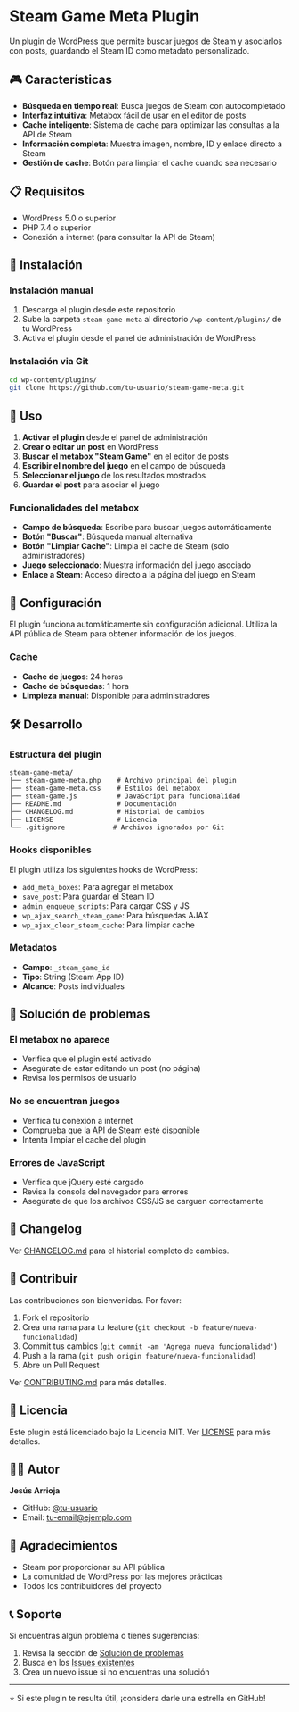 # Steam Game Meta Plugin

Un plugin de WordPress que permite buscar juegos de Steam y asociarlos con posts, guardando el Steam ID como metadato personalizado.

## 🎮 Características

- **Búsqueda en tiempo real**: Busca juegos de Steam con autocompletado
- **Interfaz intuitiva**: Metabox fácil de usar en el editor de posts
- **Cache inteligente**: Sistema de cache para optimizar las consultas a la API de Steam
- **Información completa**: Muestra imagen, nombre, ID y enlace directo a Steam
- **Gestión de cache**: Botón para limpiar el cache cuando sea necesario

## 📋 Requisitos

- WordPress 5.0 o superior
- PHP 7.4 o superior
- Conexión a internet (para consultar la API de Steam)

## 🚀 Instalación

### Instalación manual

1. Descarga el plugin desde este repositorio
2. Sube la carpeta `steam-game-meta` al directorio `/wp-content/plugins/` de tu WordPress
3. Activa el plugin desde el panel de administración de WordPress

### Instalación via Git

```bash
cd wp-content/plugins/
git clone https://github.com/tu-usuario/steam-game-meta.git
```

## 📖 Uso

1. **Activar el plugin** desde el panel de administración
2. **Crear o editar un post** en WordPress
3. **Buscar el metabox "Steam Game"** en el editor de posts
4. **Escribir el nombre del juego** en el campo de búsqueda
5. **Seleccionar el juego** de los resultados mostrados
6. **Guardar el post** para asociar el juego

### Funcionalidades del metabox

- **Campo de búsqueda**: Escribe para buscar juegos automáticamente
- **Botón "Buscar"**: Búsqueda manual alternativa
- **Botón "Limpiar Cache"**: Limpia el cache de Steam (solo administradores)
- **Juego seleccionado**: Muestra información del juego asociado
- **Enlace a Steam**: Acceso directo a la página del juego en Steam

## 🔧 Configuración

El plugin funciona automáticamente sin configuración adicional. Utiliza la API pública de Steam para obtener información de los juegos.

### Cache

- **Cache de juegos**: 24 horas
- **Cache de búsquedas**: 1 hora
- **Limpieza manual**: Disponible para administradores

## 🛠️ Desarrollo

### Estructura del plugin

```
steam-game-meta/
├── steam-game-meta.php    # Archivo principal del plugin
├── steam-game-meta.css    # Estilos del metabox
├── steam-game.js          # JavaScript para funcionalidad
├── README.md              # Documentación
├── CHANGELOG.md           # Historial de cambios
├── LICENSE                # Licencia
└── .gitignore            # Archivos ignorados por Git
```

### Hooks disponibles

El plugin utiliza los siguientes hooks de WordPress:

- `add_meta_boxes`: Para agregar el metabox
- `save_post`: Para guardar el Steam ID
- `admin_enqueue_scripts`: Para cargar CSS y JS
- `wp_ajax_search_steam_game`: Para búsquedas AJAX
- `wp_ajax_clear_steam_cache`: Para limpiar cache

### Metadatos

- **Campo**: `_steam_game_id`
- **Tipo**: String (Steam App ID)
- **Alcance**: Posts individuales

## 🐛 Solución de problemas

### El metabox no aparece
- Verifica que el plugin esté activado
- Asegúrate de estar editando un post (no página)
- Revisa los permisos de usuario

### No se encuentran juegos
- Verifica tu conexión a internet
- Comprueba que la API de Steam esté disponible
- Intenta limpiar el cache del plugin

### Errores de JavaScript
- Verifica que jQuery esté cargado
- Revisa la consola del navegador para errores
- Asegúrate de que los archivos CSS/JS se carguen correctamente

## 📝 Changelog

Ver [CHANGELOG.md](CHANGELOG.md) para el historial completo de cambios.

## 🤝 Contribuir

Las contribuciones son bienvenidas. Por favor:

1. Fork el repositorio
2. Crea una rama para tu feature (`git checkout -b feature/nueva-funcionalidad`)
3. Commit tus cambios (`git commit -am 'Agrega nueva funcionalidad'`)
4. Push a la rama (`git push origin feature/nueva-funcionalidad`)
5. Abre un Pull Request

Ver [CONTRIBUTING.md](CONTRIBUTING.md) para más detalles.

## 📄 Licencia

Este plugin está licenciado bajo la Licencia MIT. Ver [LICENSE](LICENSE) para más detalles.

## 👨‍💻 Autor

**Jesús Arrioja**

- GitHub: [@tu-usuario](https://github.com/tu-usuario)
- Email: tu-email@ejemplo.com

## 🙏 Agradecimientos

- Steam por proporcionar su API pública
- La comunidad de WordPress por las mejores prácticas
- Todos los contribuidores del proyecto

## 📞 Soporte

Si encuentras algún problema o tienes sugerencias:

1. Revisa la sección de [Solución de problemas](#-solución-de-problemas)
2. Busca en los [Issues existentes](https://github.com/tu-usuario/steam-game-meta/issues)
3. Crea un nuevo issue si no encuentras una solución

---

⭐ Si este plugin te resulta útil, ¡considera darle una estrella en GitHub!
